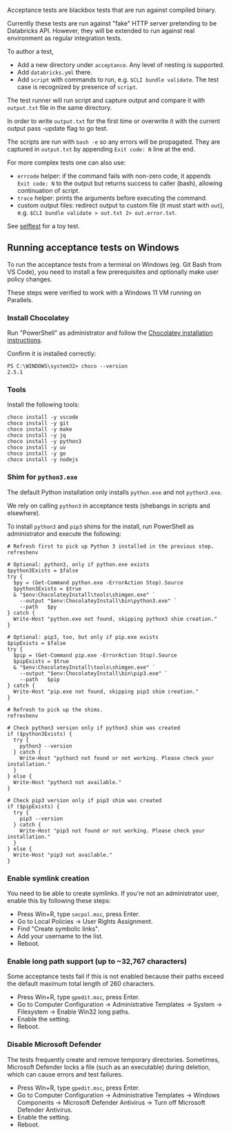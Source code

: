 Acceptance tests are blackbox tests that are run against compiled binary.

Currently these tests are run against "fake" HTTP server pretending to be Databricks API. However, they will be extended to run against real environment as regular integration tests.

To author a test,
 - Add a new directory under `acceptance`. Any level of nesting is supported.
 - Add `databricks.yml` there.
 - Add `script` with commands to run, e.g. `$CLI bundle validate`. The test case is recognized by presence of `script`.

The test runner will run script and capture output and compare it with `output.txt` file in the same directory.

In order to write `output.txt` for the first time or overwrite it with the current output pass -update flag to go test.

The scripts are run with `bash -e` so any errors will be propagated. They are captured in `output.txt` by appending `Exit code: N` line at the end.

For more complex tests one can also use:
- `errcode` helper: if the command fails with non-zero code, it appends `Exit code: N` to the output but returns success to caller (bash), allowing continuation of script.
- `trace` helper: prints the arguments before executing the command.
- custom output files: redirect output to custom file (it must start with `out`), e.g. `$CLI bundle validate > out.txt 2> out.error.txt`.

See [selftest](./selftest) for a toy test.

## Running acceptance tests on Windows

To run the acceptance tests from a terminal on Windows (eg. Git Bash from VS Code),
you need to install a few prerequisites and optionally make user policy changes.

These steps were verified to work with a Windows 11 VM running on Parallels.

### Install Chocolatey

Run "PowerShell" as administrator and follow the [Chocolatey installation instructions][choco].

[choco]: https://chocolatey.org/install#individual

Confirm it is installed correctly:
```pwsh
PS C:\WINDOWS\system32> choco --version
2.5.1
```

### Tools

Install the following tools:
```pwsh
choco install -y vscode
choco install -y git
choco install -y make
choco install -y jq
choco install -y python3
choco install -y uv
choco install -y go
choco install -y nodejs
```

### Shim for `python3.exe`

The default Python installation only installs `python.exe` and not `python3.exe`.

We rely on calling `python3` in acceptance tests (shebangs in scripts and elsewhere).

To install `python3` and `pip3` shims for the install, run PowerShell as administrator and execute the following:
```pwsh
# Refresh first to pick up Python 3 installed in the previous step.
refreshenv

# Optional: python3, only if python.exe exists
$python3Exists = $false
try {
  $py = (Get-Command python.exe -ErrorAction Stop).Source
  $python3Exists = $true
  & "$env:ChocolateyInstall\tools\shimgen.exe" `
    --output "$env:ChocolateyInstall\bin\python3.exe" `
    --path   $py
} catch {
  Write-Host "python.exe not found, skipping python3 shim creation."
}

# Optional: pip3, too, but only if pip.exe exists
$pipExists = $false
try {
  $pip = (Get-Command pip.exe -ErrorAction Stop).Source
  $pipExists = $true
  & "$env:ChocolateyInstall\tools\shimgen.exe" `
    --output "$env:ChocolateyInstall\bin\pip3.exe" `
    --path   $pip
} catch {
  Write-Host "pip.exe not found, skipping pip3 shim creation."
}

# Refresh to pick up the shims.
refreshenv

# Check python3 version only if python3 shim was created
if ($python3Exists) {
  try {
    python3 --version
  } catch {
    Write-Host "python3 not found or not working. Please check your installation."
  }
} else {
  Write-Host "python3 not available."
}

# Check pip3 version only if pip3 shim was created
if ($pipExists) {
  try {
    pip3 --version
  } catch {
    Write-Host "pip3 not found or not working. Please check your installation."
  }
} else {
  Write-Host "pip3 not available."
}
```

### Enable symlink creation

You need to be able to create symlinks.
If you're not an administrator user, enable this by following these steps:

* Press Win+R, type `secpol.msc`, press Enter.
* Go to Local Policies → User Rights Assignment.
* Find "Create symbolic links".
* Add your username to the list.
* Reboot.

### Enable long path support (up to ~32,767 characters)

Some acceptance tests fail if this is not enabled because their paths
exceed the default maximum total length of 260 characters.

* Press Win+R, type `gpedit.msc`, press Enter.
* Go to Computer Configuration → Administrative Templates → System → Filesystem → Enable Win32 long paths.
* Enable the setting.
* Reboot.

### Disable Microsoft Defender

The tests frequently create and remove temporary directories.
Sometimes, Microsoft Defender locks a file (such as an executable) during deletion,
which can cause errors and test failures.

* Press Win+R, type `gpedit.msc`, press Enter.
* Go to Computer Configuration → Administrative Templates → Windows Components → Microsoft Defender Antivirus → Turn off Microsoft Defender Antivirus.
* Enable the setting.
* Reboot.
